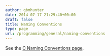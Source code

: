 ```yaml
---
author: gbmhunter
date: 2014-07-17 21:29:40+00:00
draft: false
title: Naming Conventions
type: page
url: /programming/general/naming-conventions
---
```


See the [C Naming Conventions page](http://blog.mbedded.ninja/programming/languages/c/c-naming-conventions).
